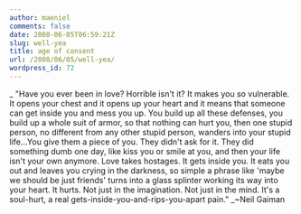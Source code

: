 ```yaml
---
author: maeniel
comments: false
date: 2008-06-05T06:59:21Z
slug: well-yea
title: age of consent
url: /2008/06/05/well-yea/
wordpress_id: 72
---
```


_ "Have you ever been in love? Horrible isn't it? It makes you so vulnerable. It opens your chest and it opens up your heart and it means that someone can get inside you and mess you up. You build up all these defenses, you build up a whole suit of armor, so that nothing can hurt you, then one stupid person, no different from any other stupid person, wanders into your stupid life...You give them a piece of you. They didn't ask for it. They did something dumb one day, like kiss you or smile at you, and then your life isn't your own anymore. Love takes hostages. It gets inside you. It eats you out and leaves you crying in the darkness, so simple a phrase like 'maybe we should be just friends' turns into a glass splinter working its way into your heart. It hurts. Not just in the imagination. Not just in the mind. It's a soul-hurt, a real gets-inside-you-and-rips-you-apart pain."
_~Neil Gaiman
